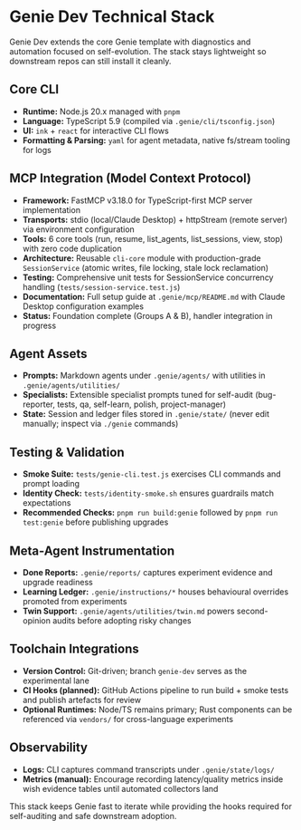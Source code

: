 # Genie Dev Technical Stack

Genie Dev extends the core Genie template with diagnostics and automation focused on self-evolution. The stack stays lightweight so downstream repos can still install it cleanly.

## Core CLI
- **Runtime:** Node.js 20.x managed with `pnpm`
- **Language:** TypeScript 5.9 (compiled via `.genie/cli/tsconfig.json`)
- **UI:** `ink` + `react` for interactive CLI flows
- **Formatting & Parsing:** `yaml` for agent metadata, native fs/stream tooling for logs

## MCP Integration (Model Context Protocol)
- **Framework:** FastMCP v3.18.0 for TypeScript-first MCP server implementation
- **Transports:** stdio (local/Claude Desktop) + httpStream (remote server) via environment configuration
- **Tools:** 6 core tools (run, resume, list_agents, list_sessions, view, stop) with zero code duplication
- **Architecture:** Reusable `cli-core` module with production-grade `SessionService` (atomic writes, file locking, stale lock reclamation)
- **Testing:** Comprehensive unit tests for SessionService concurrency handling (`tests/session-service.test.js`)
- **Documentation:** Full setup guide at `.genie/mcp/README.md` with Claude Desktop configuration examples
- **Status:** Foundation complete (Groups A & B), handler integration in progress

## Agent Assets
- **Prompts:** Markdown agents under `.genie/agents/` with utilities in `.genie/agents/utilities/`
- **Specialists:** Extensible specialist prompts tuned for self-audit (bug-reporter, tests, qa, self-learn, polish, project-manager)
- **State:** Session and ledger files stored in `.genie/state/` (never edit manually; inspect via `./genie` commands)

## Testing & Validation
- **Smoke Suite:** `tests/genie-cli.test.js` exercises CLI commands and prompt loading
- **Identity Check:** `tests/identity-smoke.sh` ensures guardrails match expectations
- **Recommended Checks:** `pnpm run build:genie` followed by `pnpm run test:genie` before publishing upgrades

## Meta-Agent Instrumentation
- **Done Reports:** `.genie/reports/` captures experiment evidence and upgrade readiness
- **Learning Ledger:** `.genie/instructions/*` houses behavioural overrides promoted from experiments
- **Twin Support:** `.genie/agents/utilities/twin.md` powers second-opinion audits before adopting risky changes

## Toolchain Integrations
- **Version Control:** Git-driven; branch `genie-dev` serves as the experimental lane
- **CI Hooks (planned):** GitHub Actions pipeline to run build + smoke tests and publish artefacts for review
- **Optional Runtimes:** Node/TS remains primary; Rust components can be referenced via `vendors/` for cross-language experiments

## Observability
- **Logs:** CLI captures command transcripts under `.genie/state/logs/`
- **Metrics (manual):** Encourage recording latency/quality metrics inside wish evidence tables until automated collectors land

This stack keeps Genie fast to iterate while providing the hooks required for self-auditing and safe downstream adoption.
